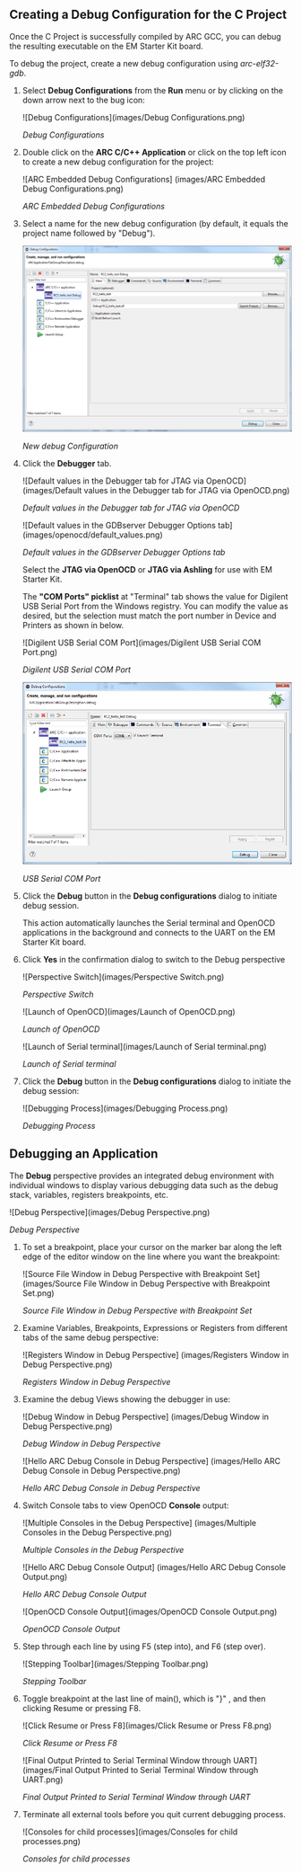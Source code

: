 Creating a Debug Configuration for the C Project
------------------------------------------------

Once the C Project is successfully compiled by ARC GCC, you can debug the
resulting executable on the EM Starter Kit board.

To debug the project, create a new debug configuration using _arc-elf32-gdb_.

1. Select **Debug Configurations**  from the  **Run**  menu or by clicking on
the down arrow next to the bug icon:

    ![Debug Configurations](images/Debug Configurations.png)

    _Debug Configurations_

2. Double click on the **ARC C/C++ Application**  or click on the top left icon
to create a new debug configuration for the project:

    ![ARC Embedded Debug Configurations]
    (images/ARC Embedded Debug Configurations.png)

    _ARC Embedded Debug Configurations_

3. Select a name for the new debug configuration (by default, it equals the
project name followed by "Debug").

    ![New debug Configuration](images/openocd/debug_configuration.png)

    _New debug Configuration_

4. Click the **Debugger** tab.

    ![Default values in the Debugger tab for JTAG via OpenOCD]
    (images/Default values in the Debugger tab for JTAG via OpenOCD.png)

    _Default values in the Debugger tab for JTAG via OpenOCD_

    ![Default values in the GDBserver Debugger Options tab]
    (images/openocd/default_values.png)

    _Default values in the GDBserver Debugger Options tab_

    Select the **JTAG via OpenOCD** or **JTAG via Ashling** for use with EM
    Starter Kit.

    The **"COM Ports" picklist** at "Terminal" tab shows the value for Digilent
    USB Serial Port from the Windows registry. You can modify the value as
    desired, but the selection must match the port number in Device and
    Printers as shown in below.

    ![Digilent USB Serial COM Port](images/Digilent USB Serial COM Port.png)

    _Digilent USB Serial COM Port_

    ![USB Serial COM Port](images/openocd/com_port.png)

    _USB Serial COM Port_

5. Click the **Debug** button in the **Debug configurations** dialog to
initiate debug session.

    This action automatically launches the Serial terminal and OpenOCD
    applications in the background and   connects to the UART on the EM Starter
    Kit board.

6. Click **Yes** in the confirmation dialog to switch to the Debug perspective

    ![Perspective Switch](images/Perspective Switch.png)

    _Perspective Switch_

    ![Launch of OpenOCD](images/Launch of OpenOCD.png)

    _Launch of OpenOCD_

    ![Launch of Serial terminal](images/Launch of Serial terminal.png)

    _Launch of Serial terminal_

7. Click the **Debug** button in the **Debug configurations** dialog to
initiate the debug session:

    ![Debugging Process](images/Debugging Process.png)

    _Debugging Process_


Debugging an Application
------------------------

The **Debug** perspective provides an integrated debug environment with
individual windows to display various debugging data such as the debug stack,
variables, registers  breakpoints, etc.

![Debug Perspective](images/Debug Perspective.png)

_Debug Perspective_

1. To set a breakpoint, place your cursor on the marker bar along the left edge
of the editor window on the line where you want the breakpoint:

    ![Source File Window in Debug Perspective with Breakpoint Set]
    (images/Source File Window in Debug Perspective with Breakpoint Set.png)

    _Source File Window in Debug Perspective with Breakpoint Set_

2. Examine Variables, Breakpoints, Expressions or Registers from different tabs
of the same debug perspective:

    ![Registers Window in Debug Perspective]
    (images/Registers Window in Debug Perspective.png)

    _Registers Window in Debug Perspective_

3. Examine the debug Views showing the debugger in use:

    ![Debug Window in Debug Perspective]
    (images/Debug Window in Debug Perspective.png)

    _Debug Window in Debug Perspective_

    ![Hello ARC Debug Console in Debug Perspective]
    (images/Hello ARC Debug Console in Debug Perspective.png)

    _Hello ARC Debug Console in Debug Perspective_

4. Switch Console tabs to view OpenOCD **Console** output:

    ![Multiple Consoles in the Debug Perspective]
    (images/Multiple Consoles in the Debug Perspective.png)

    _Multiple Consoles in the Debug Perspective_

    ![Hello ARC Debug Console Output]
    (images/Hello ARC Debug Console Output.png)

    _Hello ARC Debug Console Output_

    ![OpenOCD Console Output](images/OpenOCD Console Output.png)

    _OpenOCD Console Output_

5. Step through each line by using F5 (step into), and F6 (step over).

    ![Stepping Toolbar](images/Stepping Toolbar.png)

    _Stepping Toolbar_

6. Toggle breakpoint at the last line of main(), which is "}" , and then
clicking Resume or pressing F8.

    ![Click Resume or Press F8](images/Click Resume or Press F8.png)

    _Click Resume or Press F8_

    ![Final Output Printed to Serial Terminal Window through UART]
    (images/Final Output Printed to Serial Terminal Window through UART.png)

    _Final Output Printed to Serial Terminal Window through UART_
 
7. Terminate all external tools before you quit current debugging process.

    ![Consoles for child processes](images/Consoles for child processes.png)

    _Consoles for child processes_

